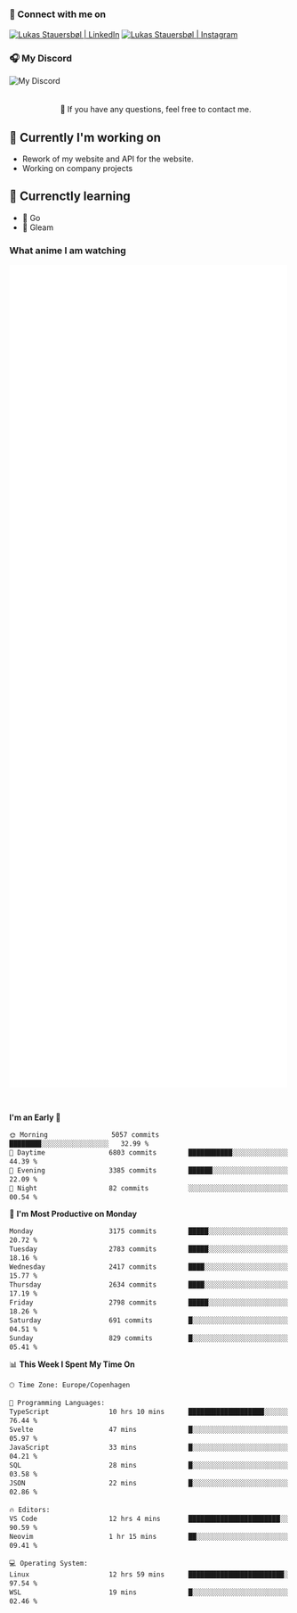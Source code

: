 ### 🔗 Connect with me on
<a href="https://www.instagram.com/lukas_stauersbol" target="_blank"><img align="center" src="https://raw.githubusercontent.com/stauersbol/stauersbol/main/images/instagram.svg" alt="Lukas Stauersbøl | LinkedIn" width="30px"/></a>
<a href="https://www.linkedin.com/in/lukas-stauersbol/" target="_blank"><img align="center" src="https://raw.githubusercontent.com/stauersbol/stauersbol/main/images/linkedin.svg" alt="Lukas Stauersbøl | Instagram" width="30px"/></a>

<p align="center">
 <h3>🎧 My Discord</h3>
 <img align="left" height="55px" src="https://discord.c99.nl/widget/theme-2/147806323323568128.png" alt="My Discord" />
</p>

<br/>
<br/>
<br/>
💬 If you have any questions, feel free to contact me.

## 🔭 Currently I'm working on
- Rework of my website and API for the website.
- Working on company projects
 
## 🌱 Currenctly learning
- 💙 Go
- 💜 Gleam

### What anime I am watching
<a href="https://anilist.co/user/slashiy/" align="center"><img align="center" width="500px" src="metrics.plugin.personal.anilist.svg" /></a>

<br/>

<!--START_SECTION:waka-->
**I'm an Early 🐤** 

```text
🌞 Morning                5057 commits        ████████░░░░░░░░░░░░░░░░░   32.99 % 
🌆 Daytime                6803 commits        ███████████░░░░░░░░░░░░░░   44.39 % 
🌃 Evening                3385 commits        ██████░░░░░░░░░░░░░░░░░░░   22.09 % 
🌙 Night                  82 commits          ░░░░░░░░░░░░░░░░░░░░░░░░░   00.54 % 
```
📅 **I'm Most Productive on Monday** 

```text
Monday                   3175 commits        █████░░░░░░░░░░░░░░░░░░░░   20.72 % 
Tuesday                  2783 commits        █████░░░░░░░░░░░░░░░░░░░░   18.16 % 
Wednesday                2417 commits        ████░░░░░░░░░░░░░░░░░░░░░   15.77 % 
Thursday                 2634 commits        ████░░░░░░░░░░░░░░░░░░░░░   17.19 % 
Friday                   2798 commits        █████░░░░░░░░░░░░░░░░░░░░   18.26 % 
Saturday                 691 commits         █░░░░░░░░░░░░░░░░░░░░░░░░   04.51 % 
Sunday                   829 commits         █░░░░░░░░░░░░░░░░░░░░░░░░   05.41 % 
```


📊 **This Week I Spent My Time On** 

```text
🕑︎ Time Zone: Europe/Copenhagen

💬 Programming Languages: 
TypeScript               10 hrs 10 mins      ███████████████████░░░░░░   76.44 % 
Svelte                   47 mins             █░░░░░░░░░░░░░░░░░░░░░░░░   05.97 % 
JavaScript               33 mins             █░░░░░░░░░░░░░░░░░░░░░░░░   04.21 % 
SQL                      28 mins             █░░░░░░░░░░░░░░░░░░░░░░░░   03.58 % 
JSON                     22 mins             █░░░░░░░░░░░░░░░░░░░░░░░░   02.86 % 

🔥 Editors: 
VS Code                  12 hrs 4 mins       ███████████████████████░░   90.59 % 
Neovim                   1 hr 15 mins        ██░░░░░░░░░░░░░░░░░░░░░░░   09.41 % 

💻 Operating System: 
Linux                    12 hrs 59 mins      ████████████████████████░   97.54 % 
WSL                      19 mins             █░░░░░░░░░░░░░░░░░░░░░░░░   02.46 % 
```


<!--END_SECTION:waka-->
